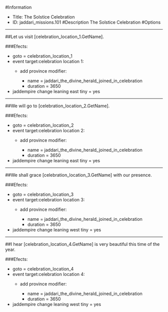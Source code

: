 #Information
 - Title: The Solstice Celebration
 - ID: jaddari_missions.101
#Description
The Solstice Celebration
#Options

___
##Let us visit [celebration_location_1.GetName].

###Efects:<ul><li>goto = celebration_location_1</li><li>event target:celebration location 1:</li><ul><li>add province modifier:</li><ul><li>name = jaddari_the_divine_herald_joined_in_celebration</li><li>duration = 3650</li></ul></ul><li>jaddempire change leaning east tiny = yes</li></ul>

___
##We will go to [celebration_location_2.GetName].

###Efects:<ul><li>goto = celebration_location_2</li><li>event target:celebration location 2:</li><ul><li>add province modifier:</li><ul><li>name = jaddari_the_divine_herald_joined_in_celebration</li><li>duration = 3650</li></ul></ul><li>jaddempire change leaning east tiny = yes</li></ul>

___
##We shall grace [celebration_location_3.GetName] with our presence.

###Efects:<ul><li>goto = celebration_location_3</li><li>event target:celebration location 3:</li><ul><li>add province modifier:</li><ul><li>name = jaddari_the_divine_herald_joined_in_celebration</li><li>duration = 3650</li></ul></ul><li>jaddempire change leaning west tiny = yes</li></ul>

___
##I hear [celebration_location_4.GetName] is very beautiful this time of the year.

###Efects:<ul><li>goto = celebration_location_4</li><li>event target:celebration location 4:</li><ul><li>add province modifier:</li><ul><li>name = jaddari_the_divine_herald_joined_in_celebration</li><li>duration = 3650</li></ul></ul><li>jaddempire change leaning west tiny = yes</li></ul>
